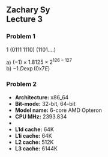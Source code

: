 ## Zachary Sy<br>Lecture 3

### Problem 1
1 (0111 1110) (1101....)

a) $(-1)\times1.8125\times2^{126-127}$\
b) $-1.D \exp(\text{0x}7E)$

### Problem 2
* **Architecture:** x86_64
* **Bit-mode:** 32-bit, 64-bit
* **Model name:** 6-core AMD Opteron
* **CPU MHz:** 2393.834
* 
* **L1d cache:** 64K
* **L1i cache:** 64K
* **L2 cache:** 512K
* **L3 cache:** 6144K